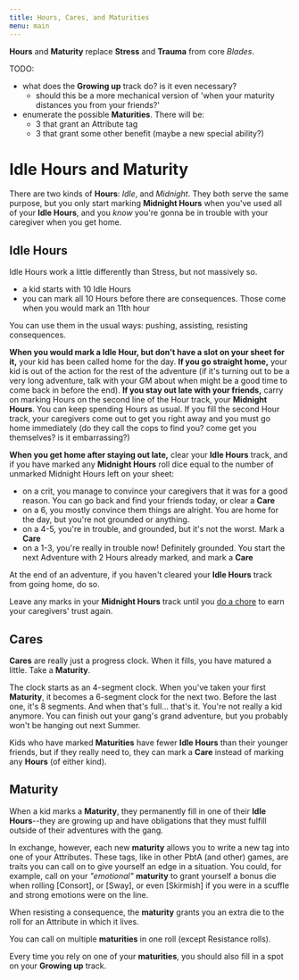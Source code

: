 ```yaml
---
title: Hours, Cares, and Maturities
menu: main
---
```


**Hours** and **Maturity** replace **Stress** and **Trauma** from core
_Blades_.

<!--more-->

TODO:

- what does the **Growing up** track do? is it even necessary?
  - should this be a more mechanical version of 'when your maturity distances
    you from your friends?'
- enumerate the possible **Maturities**. There will be:
  - 3 that grant an Attribute tag
  - 3 that grant some other benefit (maybe a new special ability?)

# Idle Hours and Maturity


There are two kinds of **Hours**: *Idle*, and *Midnight*. They both serve the
same purpose, but you only start marking **Midnight Hours** when you've used all
of your **Idle Hours**, and you *know* you're gonna be in trouble with your
caregiver when you get home.

## Idle Hours

Idle Hours work a little differently than Stress, but not massively so.

- a kid starts with 10 Idle Hours
- you can mark all 10 Hours before there are consequences. Those come when you
would mark an 11th hour

You can use them in the usual ways: pushing, assisting, resisting consequences.

**When you would mark a Idle Hour, but don't have a slot on your sheet for
it,**
your kid has been called home for the day. **If you go straight home,** your kid is
out of the action for the rest of the adventure (if it's turning out to be a
very long adventure, talk with your GM about when might be a good time to come
back in before the end). **If you stay out late with your friends,** carry on
marking Hours on the second line of the Hour track, your **Midnight Hours**. You can keep spending Hours
as usual. If you fill the second Hour track, your caregivers come out to get you
right away
and you must go home immediately (do they call the cops to find you? come get
you themselves? is it embarrassing?)

**When you get home after staying out late,** clear your **Idle Hours** track,
and if you have marked any **Midnight Hours** roll dice equal to the number
of unmarked Midnight Hours left on your sheet:

- on a crit, you manage to convince your caregivers that it was for a good
reason. You can go back and find your friends today, or clear a **Care**
- on a 6, you mostly convince them things are alright. You are home for the day,
but you're not grounded or anything.
- on a 4-5, you're in trouble, and grounded, but it's not the worst.
Mark a **Care**
- on a 1-3, you're really in trouble now! Definitely grounded. You start the
next Adventure with 2 Hours already marked, and mark a **Care**

At the end of an adventure, if you haven't cleared your **Idle Hours** track
from going home, do so.

Leave any marks in your **Midnight Hours** track until you [do a
chore](/chores/) to earn
your caregivers' trust again.

## Cares

**Cares** are really just a progress clock. When it fills, you have matured a little. Take a
**Maturity**.

The clock starts as an 4-segment clock. When you've taken your first
**Maturity**, it becomes a 6-segment clock for the next two. Before the last one, it's 8 segments.
And when that's full... that's it. You're not really a kid anymore. You can
finish out your gang's grand adventure, but you probably won't be hanging out
next Summer.

Kids who have marked **Maturities** have fewer **Idle Hours** than their younger
friends, but if they really need to, they can mark a **Care** instead of marking
any **Hours** (of either kind).

## Maturity

When a kid marks a **Maturity**, they permanently fill in one of their **Idle
Hours**--they are growing up and have obligations that they must fulfill outside
of their adventures with the gang.

In exchange, however, each new **maturity** allows you to write a new tag into
one of your Attributes. These tags, like in other PbtA (and other) games, are
traits you can call on to give
yourself an edge in a situation. You could, for example, call on your
*"emotional"* **maturity** to grant yourself a bonus die when rolling
[Consort], or [Sway], or even [Skirmish] if you were in a scuffle and
strong emotions were on the line.

When resisting a consequence, the **maturity** grants you an extra die to the
roll for an Attribute in which it lives.

You can call on multiple **maturities** in one roll (except Resistance rolls).

Every time you rely on one of your **maturities**, you should also fill in a
spot on your **Growing up** track.
